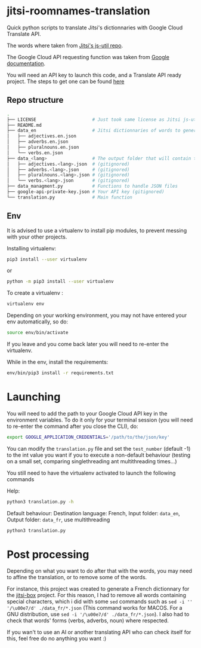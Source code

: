# jitsi-roomnames-translation
Quick python scripts to translate Jitsi's dictionnaries with Google Cloud Translate API.

The words where taken from [Jitsi's js-util repo](https://github.com/jitsi/js-utils/blob/master/random/roomNameGenerator.js).

The Google Cloud API requesting function was taken from [Google documentation](https://cloud.google.com/translate/docs/basic/translating-text#translate_translate_text-python).

You will need an API key to launch this code, and a Translate API ready project. The steps to get one can be found [here](https://cloud.google.com/translate/docs/basic/setup-basic)

## Repo structure
```bash
.
├── LICENSE                     # Just took same license as Jitsi js-utils repo
├── README.md
├── data_en                     # Jitsi dictionnaries of words to generate room names
│   ├── adjectives.en.json
│   ├── adverbs.en.json
│   ├── pluralnouns.en.json
│   └── verbs.en.json
├── data_<lang>                 # The output folder that will contain the translated words (gitignored)
│   ├── adjectives.<lang>.json  # (gitignored)
│   ├── adverbs.<lang>.json     # (gitignored)
│   ├── pluralnouns.<lang>.json # (gitignored)
│   └── verbs.<lang>.json       # (gitignored)
├── data_managment.py           # Functions to handle JSON files
├── google-api-private-key.json # Your API key (gitignored)
└── translation.py              # Main function
```

## Env
It is advised to use a virtualenv to install pip modules, to prevent messing with your other projects.

Installing virtualenv:
```bash
pip3 install --user virtualenv
```
or
```bash
python -m pip3 install --user virtualenv
```

To create a virtualenv :
```bash
virtualenv env
```
Depending on your working environment, you may not have entered your env automatically, so do:
```bash
source env/bin/activate
```
If you leave and you come back later you will need to re-enter the virtualenv.


While in the env, install the requirements:
```bash
env/bin/pip3 install -r requirements.txt
```

# Launching
You will need to add the path to your Google Cloud API key in the environment variables.
To do it only for your terminal session (you will need to re-enter the command after you close the CLI), do:
```bash
export GOOGLE_APPLICATION_CREDENTIALS='/path/to/the/json/key'
```

You can modify the `translation.py` file and set the `test_number` (default -1) to the int value you want if you to execute a non-default behaviour (testing on a small set, comparing singlethreading ant multithreading times...)

You still need to have the virtualenv activated to launch the following commands


Help:
```bash
python3 translation.py -h
```


Default behaviour: Destination language: French, Input folder: `data_en`, Output folder: `data_fr`, use multithreading
```bash
python3 translation.py
```

# Post processing
Depending on what you want to do after that with the words, you may need to affine the translation, or to remove some of the words.

For instance, this project was created to generate a French dictionnary for the [jitsi-box](https://github.com/openfun/jitsi-box) project. For this reason, I had to remove all words containing special characters, which i did with some `sed` commands such as `sed -i '' '/\u00e7/d' ./data_fr/*.json` (This command works for MACOS. For a GNU distribution, use `sed -i '/\u00e7/d' ./data_fr/*.json`). I also had to check that words' forms (verbs, adverbs, noun) where respected.

If you wan't to use an AI or another translating API who can check itself for this, feel free do no anything you want :)
